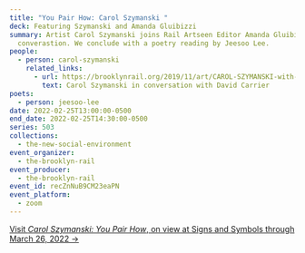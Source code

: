 ```yaml
---
title: "You Pair How: Carol Szymanski "
deck: Featuring Szymanski and Amanda Gluibizzi
summary: Artist Carol Szymanski joins Rail Artseen Editor Amanda Gluibizzi for a
  converastion. We conclude with a poetry reading by Jeesoo Lee.
people:
  - person: carol-szymanski
    related_links:
      - url: https://brooklynrail.org/2019/11/art/CAROL-SZYMANSKI-with-David-Carrier
        text: Carol Szymanski in conversation with David Carrier
poets:
  - person: jeesoo-lee
date: 2022-02-25T13:00:00-0500
end_date: 2022-02-25T14:30:00-0500
series: 503
collections:
  - the-new-social-environment
event_organizer:
  - the-brooklyn-rail
event_producer:
  - the-brooklyn-rail
event_id: recZnNuB9CM23eaPN
event_platform:
  - zoom
---
```

[Visit *Carol Szymanski: You Pair How*, on view at Signs and Symbols through  March 26, 2022 →](https://www.signsandsymbols.art/exhibitions/you-pair-how)